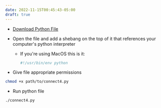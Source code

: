 ```yaml
---
date: 2022-11-15T00:45:43-05:00
draft: true
---
```



- <a href="https://minhaskamal.github.io/DownGit/#/home?url=https://github.com/jbenite2/Connect4/blob/master/connect4.py" download="connect4.py">Download Python File</a>

- Open the file and add a shebang on the top of it that references your computer's python interpreter
  - If you're using MacOS this is it:
    ```python
    #!/usr/bin/env python
    ```

- Give file appropriate permissions

```bash
chmod +x path/to/connect4.py
```

- Run python file

```bash
./connect4.py
```